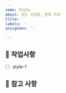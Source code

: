 ```yaml
---
name: Style
about: 코드 스타일, 린팅 이슈
title: ''
labels: ''
assignees: ''

---
```


## 💅 작업사항

<!-- 어떤 코드 스타일 관련 작업을 진행했는지 알려주세요. -->

- [ ] style-1

## 📖 참고 사항

<!-- 레퍼런스, 스크린샷 등을 넣어 주세요. -->
